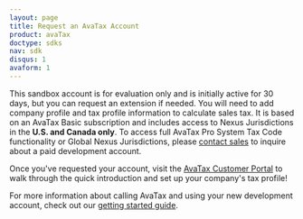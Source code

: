 ```yaml
---
layout: page
title: Request an AvaTax Account
product: avaTax
doctype: sdks
nav: sdk
disqus: 1
avaform: 1
---
```


This sandbox account is for evaluation only and is initially active for 30 days, but you can request an extension if needed. You will need to add company profile and tax profile information to calculate sales tax. It is based on an AvaTax Basic subscription and includes access to Nexus Jurisdictions in the <strong>U.S. and Canada only</strong>. To access full AvaTax Pro System Tax Code functionality or Global Nexus Jurisdictions, please <a href="http://www.avalara.com/contact-us/">contact sales</a> to inquire about a paid development account.

<div class="avaform-wrapper"></div>

Once you've requested your account, visit the <a target="_blank" href="https://cup-test.avlr.sh/">AvaTax Customer Portal</a> to walk through the quick introduction and set up your company's tax profile!

For more information about calling AvaTax and using your new development account, check out our <a href="/avatax/get-started">getting started guide</a>.
